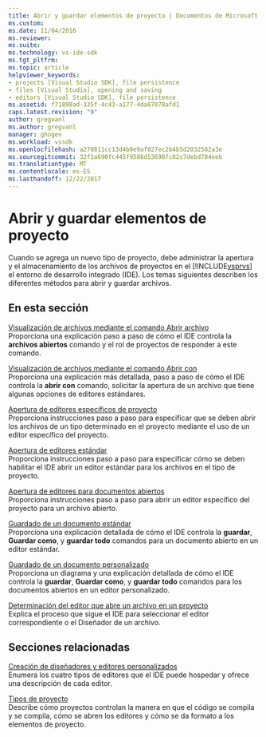 ```yaml
---
title: Abrir y guardar elementos de proyecto | Documentos de Microsoft
ms.custom: 
ms.date: 11/04/2016
ms.reviewer: 
ms.suite: 
ms.technology: vs-ide-sdk
ms.tgt_pltfrm: 
ms.topic: article
helpviewer_keywords:
- projects [Visual Studio SDK], file persistence
- files [Visual Studio], opening and saving
- editors [Visual Studio SDK], file persistence
ms.assetid: f71898ad-335f-4c43-a177-4da87078afd1
caps.latest.revision: "9"
author: gregvanl
ms.author: gregvanl
manager: ghogen
ms.workload: vssdk
ms.openlocfilehash: a270811cc13d4b0e9af027ec2b4b5d2032582a3e
ms.sourcegitcommit: 32f1a690fc445f9586d53698fc82c7debd784eeb
ms.translationtype: MT
ms.contentlocale: es-ES
ms.lasthandoff: 12/22/2017
---
```

# <a name="opening-and-saving-project-items"></a>Abrir y guardar elementos de proyecto
Cuando se agrega un nuevo tipo de proyecto, debe administrar la apertura y el almacenamiento de los archivos de proyectos en el [!INCLUDE[vsprvs](../../code-quality/includes/vsprvs_md.md)] el entorno de desarrollo integrado (IDE). Los temas siguientes describen los diferentes métodos para abrir y guardar archivos.  
  
## <a name="in-this-section"></a>En esta sección  
 [Visualización de archivos mediante el comando Abrir archivo](../../extensibility/internals/displaying-files-by-using-the-open-file-command.md)  
 Proporciona una explicación paso a paso de cómo el IDE controla la **archivos abiertos** comando y el rol de proyectos de responder a este comando.  
  
 [Visualización de archivos mediante el comando Abrir con](../../extensibility/internals/displaying-files-by-using-the-open-with-command.md)  
 Proporciona una explicación más detallada, paso a paso de cómo el IDE controla la **abrir con** comando, solicitar la apertura de un archivo que tiene algunas opciones de editores estándares.  
  
 [Apertura de editores específicos de proyecto](../../extensibility/how-to-open-project-specific-editors.md)  
 Proporciona instrucciones paso a paso para especificar que se deben abrir los archivos de un tipo determinado en el proyecto mediante el uso de un editor específico del proyecto.  
  
 [Apertura de editores estándar](../../extensibility/how-to-open-standard-editors.md)  
 Proporciona instrucciones paso a paso para especificar cómo se deben habilitar el IDE abrir un editor estándar para los archivos en el tipo de proyecto.  
  
 [Apertura de editores para documentos abiertos](../../extensibility/how-to-open-editors-for-open-documents.md)  
 Proporciona instrucciones paso a paso para abrir un editor específico del proyecto para un archivo abierto.  
  
 [Guardado de un documento estándar](../../extensibility/internals/saving-a-standard-document.md)  
 Proporciona una explicación detallada de cómo el IDE controla la **guardar**, **Guardar como**, y **guardar todo** comandos para un documento abierto en un editor estándar.  
  
 [Guardado de un documento personalizado](../../extensibility/internals/saving-a-custom-document.md)  
 Proporciona un diagrama y una explicación detallada de cómo el IDE controla la **guardar**, **Guardar como**, y **guardar todo** comandos para los documentos abiertos en un editor personalizado.  
  
 [Determinación del editor que abre un archivo en un proyecto](../../extensibility/internals/determining-which-editor-opens-a-file-in-a-project.md)  
 Explica el proceso que sigue el IDE para seleccionar el editor correspondiente o el Diseñador de un archivo.  
  
## <a name="related-sections"></a>Secciones relacionadas  
 [Creación de diseñadores y editores personalizados](../../extensibility/creating-custom-editors-and-designers.md)  
 Enumera los cuatro tipos de editores que el IDE puede hospedar y ofrece una descripción de cada editor.  
  
 [Tipos de proyecto](../../extensibility/internals/project-types.md)  
 Describe cómo proyectos controlan la manera en que el código se compila y se compila, cómo se abren los editores y cómo se da formato a los elementos de proyecto.